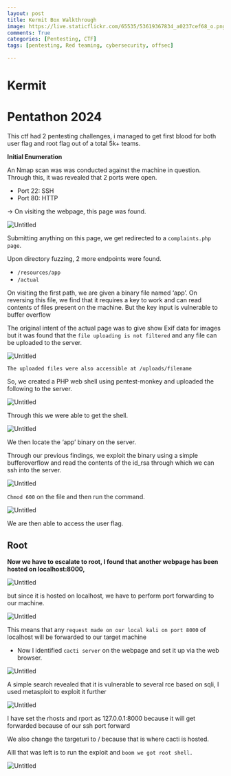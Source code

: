 ```yaml
---
layout: post
title: Kermit Box Walkthrough
image: https://live.staticflickr.com/65535/53619367834_a0237cef68_o.png
comments: True
categories: [Pentesting, CTF]
tags: [pentesting, Red teaming, cybersecurity, offsec] 

---
```


# Kermit

# Pentathon 2024

This ctf had 2 pentesting challenges, i managed to get first blood for both user flag and root flag out of a total 5k+ teams.

**Initial Enumeration**

An Nmap scan was was conducted against the machine in question. Through this, it was revealed that 2 ports were open.

- Port 22: SSH
- Port 80: HTTP

→ On visiting the webpage, this page was found.

![Untitled](/assets/img/Kermit%20dcd423d39b634bbaa8368d7f4126fd32/Untitled.png)

Submitting anything on this page, we get redirected to a `complaints.php page`. 

Upon directory fuzzing, 2 more endpoints were found.

- `/resources/app`
- `/actual`

On visiting the first path, we are given a binary file named ‘app’. On reversing this file, we find that it requires a key to work and can read contents of files present on the machine. But the key input is vulnerable to buffer overflow

The original intent of the actual page was to give show Exif data for images but it was found that the `file uploading is not filtered` and any file can be uploaded to the server.

![Untitled](/assets/img/Kermit%20dcd423d39b634bbaa8368d7f4126fd32/Untitled%201.png)

`The uploaded files were also accessible at /uploads/filename`

So, we created a PHP web shell using pentest-monkey and uploaded the following to the server.

![Untitled](/assets/img/Kermit%20dcd423d39b634bbaa8368d7f4126fd32/Untitled%202.png)

Through this we were able to get the shell.

![Untitled](/assets/img/Kermit%20dcd423d39b634bbaa8368d7f4126fd32/Untitled%203.png)

We then locate the ‘app’ binary on the server.

Through our previous findings, we exploit the binary using a simple bufferoverflow and read the contents of the id_rsa through which we can ssh into the server.

![Untitled](/assets/img/Kermit%20dcd423d39b634bbaa8368d7f4126fd32/Untitled%204.png)

`Chmod 600`  on the file and then run the command.

![Untitled](/assets/img/Kermit%20dcd423d39b634bbaa8368d7f4126fd32/Untitled%205.png)

We are then able to access the user flag.

## Root

**Now we have to escalate to root, I found that another webpage has been hosted on
localhost:8000,**

![Untitled](/assets/img/Kermit%20dcd423d39b634bbaa8368d7f4126fd32/Untitled%206.png)

but since it is hosted on localhost, we have to perform port forwarding to our machine.

![Untitled](/assets/img/Kermit%20dcd423d39b634bbaa8368d7f4126fd32/Untitled%207.png)

This means that any `request made on our local kali on port 8000` of localhost will be forwarded to our target machine

- Now I identified `cacti server` on the webpage and set it up via the web browser.

![Untitled](/assets/img/Kermit%20dcd423d39b634bbaa8368d7f4126fd32/Untitled%208.png)

A simple search revealed that it is vulnerable to several rce based on sqli, I used metasploit to exploit it further

![Untitled](/assets/img/Kermit%20dcd423d39b634bbaa8368d7f4126fd32/Untitled%209.png)

I have set the rhosts and rport as 127.0.0.1:8000 because it will get forwarded because of our ssh port forward

We also change the targeturi to / because that is where cacti is hosted.

Alll that was left is to run the exploit and `boom we got root shell.`

![Untitled](/assets/img/Kermit%20dcd423d39b634bbaa8368d7f4126fd32/Untitled%2010.png)